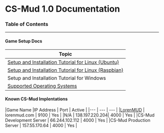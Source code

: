 # CS-Mud 1.0 Documentation

### Table of Contents
-----------------

#### Game Setup Docs

Topic |
--- |
[Setup and Installation Tutorial for Linux (Ubuntu)](setup-linux-ubuntu.md) |
[Setup and Installation Tutorial for Linux (Raspbian)](setup-linux-raspbian.md) |
Setup and Installation Tutorial for Windows |
[Supported Operating Systems](supported-operating-systems.md) |

#### Known CS-Mud Implentations

|Game Name |IP Address | Port | Active |
|--- | --- | --- | 
|[LorenMUD](http://www.lorenmud.com) | lorenmud.com | 9100 | Yes |
|N/A | 138.197.220.204| 4000 | Yes |
|CS-Mud Development Server | 66.244.102.112 | 4000 | Yes |
|CS-Mud Production Server | 157.55.170.64 | 4000 | Yes |
